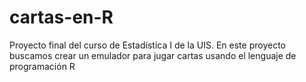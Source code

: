 # cartas-en-R
Proyecto final del curso de Estadística I de la UIS. En este proyecto buscamos crear un emulador para jugar cartas usando el lenguaje de programación R
